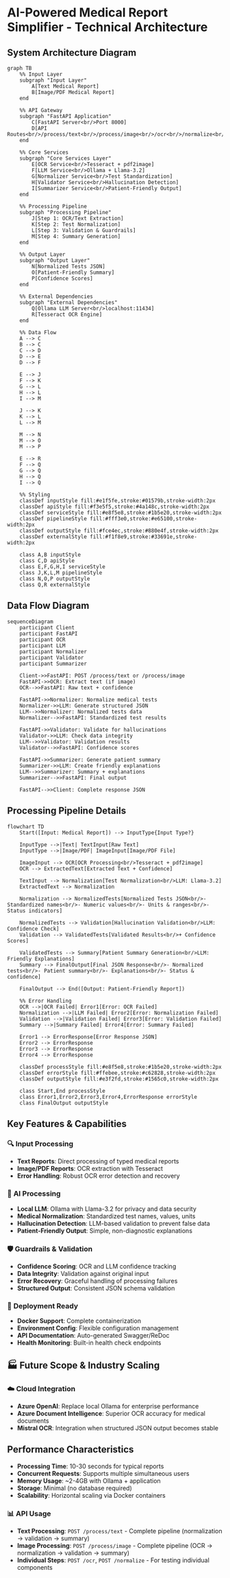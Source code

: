 # AI-Powered Medical Report Simplifier - Technical Architecture

## System Architecture Diagram

```mermaid
graph TB
    %% Input Layer
    subgraph "Input Layer"
        A[Text Medical Report] 
        B[Image/PDF Medical Report]
    end
    
    %% API Gateway
    subgraph "FastAPI Application"
        C[FastAPI Server<br/>Port 8000]
        D[API Routes<br/>/process/text<br/>/process/image<br/>/ocr<br/>/normalize<br/>/health]
    end
    
    %% Core Services
    subgraph "Core Services Layer"
        E[OCR Service<br/>Tesseract + pdf2image]
        F[LLM Service<br/>Ollama + Llama-3.2]
        G[Normalizer Service<br/>Test Standardization]
        H[Validator Service<br/>Hallucination Detection]
        I[Summarizer Service<br/>Patient-Friendly Output]
    end
    
    %% Processing Pipeline
    subgraph "Processing Pipeline"
        J[Step 1: OCR/Text Extraction]
        K[Step 2: Test Normalization]
        L[Step 3: Validation & Guardrails]
        M[Step 4: Summary Generation]
    end
    
    %% Output Layer
    subgraph "Output Layer"
        N[Normalized Tests JSON]
        O[Patient-Friendly Summary]
        P[Confidence Scores]
    end
    
    %% External Dependencies
    subgraph "External Dependencies"
        Q[Ollama LLM Server<br/>localhost:11434]
        R[Tesseract OCR Engine]
    end
    
    %% Data Flow
    A --> C
    B --> C
    C --> D
    D --> E
    D --> F
    
    E --> J
    F --> K
    G --> L
    H --> L
    I --> M
    
    J --> K
    K --> L
    L --> M
    
    M --> N
    M --> O
    M --> P
    
    E --> R
    F --> Q
    G --> Q
    H --> Q
    I --> Q
    
    %% Styling
    classDef inputStyle fill:#e1f5fe,stroke:#01579b,stroke-width:2px
    classDef apiStyle fill:#f3e5f5,stroke:#4a148c,stroke-width:2px
    classDef serviceStyle fill:#e8f5e8,stroke:#1b5e20,stroke-width:2px
    classDef pipelineStyle fill:#fff3e0,stroke:#e65100,stroke-width:2px
    classDef outputStyle fill:#fce4ec,stroke:#880e4f,stroke-width:2px
    classDef externalStyle fill:#f1f8e9,stroke:#33691e,stroke-width:2px
    
    class A,B inputStyle
    class C,D apiStyle
    class E,F,G,H,I serviceStyle
    class J,K,L,M pipelineStyle
    class N,O,P outputStyle
    class Q,R externalStyle
```

## Data Flow Diagram

```mermaid
sequenceDiagram
    participant Client
    participant FastAPI
    participant OCR
    participant LLM
    participant Normalizer
    participant Validator
    participant Summarizer
    
    Client->>FastAPI: POST /process/text or /process/image
    FastAPI->>OCR: Extract text (if image)
    OCR-->>FastAPI: Raw text + confidence
    
    FastAPI->>Normalizer: Normalize medical tests
    Normalizer->>LLM: Generate structured JSON
    LLM-->>Normalizer: Normalized tests data
    Normalizer-->>FastAPI: Standardized test results
    
    FastAPI->>Validator: Validate for hallucinations
    Validator->>LLM: Check data integrity
    LLM-->>Validator: Validation results
    Validator-->>FastAPI: Confidence scores
    
    FastAPI->>Summarizer: Generate patient summary
    Summarizer->>LLM: Create friendly explanations
    LLM-->>Summarizer: Summary + explanations
    Summarizer-->>FastAPI: Final output
    
    FastAPI-->>Client: Complete response JSON
```

## Processing Pipeline Details

```mermaid
flowchart TD
    Start([Input: Medical Report]) --> InputType{Input Type?}
    
    InputType -->|Text| TextInput[Raw Text]
    InputType -->|Image/PDF| ImageInput[Image/PDF File]
    
    ImageInput --> OCR[OCR Processing<br/>Tesseract + pdf2image]
    OCR --> ExtractedText[Extracted Text + Confidence]
    
    TextInput --> Normalization[Test Normalization<br/>LLM: Llama-3.2]
    ExtractedText --> Normalization
    
    Normalization --> NormalizedTests[Normalized Tests JSON<br/>- Standardized names<br/>- Numeric values<br/>- Units & ranges<br/>- Status indicators]
    
    NormalizedTests --> Validation[Hallucination Validation<br/>LLM: Confidence Check]
    Validation --> ValidatedTests[Validated Results<br/>+ Confidence Scores]
    
    ValidatedTests --> Summary[Patient Summary Generation<br/>LLM: Friendly Explanations]
    Summary --> FinalOutput[Final JSON Response<br/>- Normalized tests<br/>- Patient summary<br/>- Explanations<br/>- Status & confidence]
    
    FinalOutput --> End([Output: Patient-Friendly Report])
    
    %% Error Handling
    OCR -->|OCR Failed| Error1[Error: OCR Failed]
    Normalization -->|LLM Failed| Error2[Error: Normalization Failed]
    Validation -->|Validation Failed| Error3[Error: Validation Failed]
    Summary -->|Summary Failed| Error4[Error: Summary Failed]
    
    Error1 --> ErrorResponse[Error Response JSON]
    Error2 --> ErrorResponse
    Error3 --> ErrorResponse
    Error4 --> ErrorResponse
    
    classDef processStyle fill:#e8f5e8,stroke:#1b5e20,stroke-width:2px
    classDef errorStyle fill:#ffebee,stroke:#c62828,stroke-width:2px
    classDef outputStyle fill:#e3f2fd,stroke:#1565c0,stroke-width:2px
    
    class Start,End processStyle
    class Error1,Error2,Error3,Error4,ErrorResponse errorStyle
    class FinalOutput outputStyle
```

## Key Features & Capabilities

### 🔍 **Input Processing**
- **Text Reports**: Direct processing of typed medical reports
- **Image/PDF Reports**: OCR extraction with Tesseract
- **Error Handling**: Robust OCR error detection and recovery

### 🤖 **AI Processing**
- **Local LLM**: Ollama with Llama-3.2 for privacy and data security
- **Medical Normalization**: Standardized test names, values, units
- **Hallucination Detection**: LLM-based validation to prevent false data
- **Patient-Friendly Output**: Simple, non-diagnostic explanations

### 🛡️ **Guardrails & Validation**
- **Confidence Scoring**: OCR and LLM confidence tracking
- **Data Integrity**: Validation against original input
- **Error Recovery**: Graceful handling of processing failures
- **Structured Output**: Consistent JSON schema validation

### 🚀 **Deployment Ready**
- **Docker Support**: Complete containerization
- **Environment Config**: Flexible configuration management
- **API Documentation**: Auto-generated Swagger/ReDoc
- **Health Monitoring**: Built-in health check endpoints

## 🏭 **Future Scope & Industry Scaling**

### ☁️ **Cloud Integration**
- **Azure OpenAI**: Replace local Ollama for enterprise performance
- **Azure Document Intelligence**: Superior OCR accuracy for medical documents
- **Mistral OCR**: Integration when structured JSON output becomes stable 


## Performance Characteristics

- **Processing Time**: 10-30 seconds for typical reports
- **Concurrent Requests**: Supports multiple simultaneous users
- **Memory Usage**: ~2-4GB with Ollama + application
- **Storage**: Minimal (no database required)
- **Scalability**: Horizontal scaling via Docker containers

### 📊 **API Usage**
- **Text Processing**: `POST /process/text` - Complete pipeline (normalization → validation → summary)
- **Image Processing**: `POST /process/image` - Complete pipeline (OCR → normalization → validation → summary)
- **Individual Steps**: `POST /ocr`, `POST /normalize` - For testing individual components

